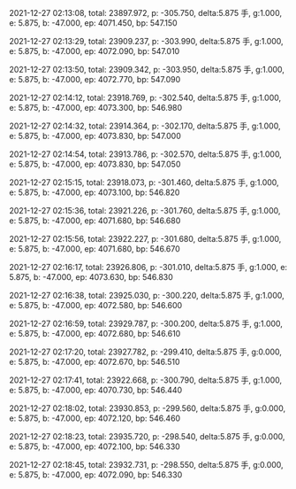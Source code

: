 2021-12-27 02:13:08, total: 23897.972, p: -305.750, delta:5.875 手, g:1.000, e: 5.875, b: -47.000, ep: 4071.450, bp: 547.150

2021-12-27 02:13:29, total: 23909.237, p: -303.990, delta:5.875 手, g:1.000, e: 5.875, b: -47.000, ep: 4072.090, bp: 547.010

2021-12-27 02:13:50, total: 23909.342, p: -303.950, delta:5.875 手, g:1.000, e: 5.875, b: -47.000, ep: 4072.770, bp: 547.090

2021-12-27 02:14:12, total: 23918.769, p: -302.540, delta:5.875 手, g:1.000, e: 5.875, b: -47.000, ep: 4073.300, bp: 546.980

2021-12-27 02:14:32, total: 23914.364, p: -302.170, delta:5.875 手, g:1.000, e: 5.875, b: -47.000, ep: 4073.830, bp: 547.000

2021-12-27 02:14:54, total: 23913.786, p: -302.570, delta:5.875 手, g:1.000, e: 5.875, b: -47.000, ep: 4073.830, bp: 547.050

2021-12-27 02:15:15, total: 23918.073, p: -301.460, delta:5.875 手, g:1.000, e: 5.875, b: -47.000, ep: 4073.100, bp: 546.820

2021-12-27 02:15:36, total: 23921.226, p: -301.760, delta:5.875 手, g:1.000, e: 5.875, b: -47.000, ep: 4071.680, bp: 546.680

2021-12-27 02:15:56, total: 23922.227, p: -301.680, delta:5.875 手, g:1.000, e: 5.875, b: -47.000, ep: 4071.680, bp: 546.670

2021-12-27 02:16:17, total: 23926.806, p: -301.010, delta:5.875 手, g:1.000, e: 5.875, b: -47.000, ep: 4073.630, bp: 546.830

2021-12-27 02:16:38, total: 23925.030, p: -300.220, delta:5.875 手, g:1.000, e: 5.875, b: -47.000, ep: 4072.580, bp: 546.600

2021-12-27 02:16:59, total: 23929.787, p: -300.200, delta:5.875 手, g:1.000, e: 5.875, b: -47.000, ep: 4072.680, bp: 546.610

2021-12-27 02:17:20, total: 23927.782, p: -299.410, delta:5.875 手, g:0.000, e: 5.875, b: -47.000, ep: 4072.670, bp: 546.510

2021-12-27 02:17:41, total: 23922.668, p: -300.790, delta:5.875 手, g:1.000, e: 5.875, b: -47.000, ep: 4070.730, bp: 546.440

2021-12-27 02:18:02, total: 23930.853, p: -299.560, delta:5.875 手, g:0.000, e: 5.875, b: -47.000, ep: 4072.120, bp: 546.460

2021-12-27 02:18:23, total: 23935.720, p: -298.540, delta:5.875 手, g:0.000, e: 5.875, b: -47.000, ep: 4072.100, bp: 546.330

2021-12-27 02:18:45, total: 23932.731, p: -298.550, delta:5.875 手, g:0.000, e: 5.875, b: -47.000, ep: 4072.090, bp: 546.330